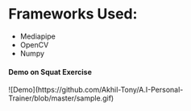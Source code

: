 # Frameworks Used:
- Mediapipe
- OpenCV
- Numpy
<h4>Demo on Squat Exercise</h4>
![Demo](https://github.com/Akhil-Tony/A.I-Personal-Trainer/blob/master/sample.gif)
